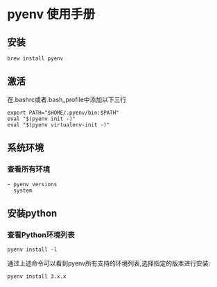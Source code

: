 # pyenv 使用手册

## 安装

```shell
brew install pyenv
```

## 激活

在.bashrc或者.bash_profile中添加以下三行

```shell
export PATH="$HOME/.pyenv/bin:$PATH"
eval "$(pyenv init -)"
eval "$(pyenv virtualenv-init -)"
```

## 系统环境

### 查看所有环境

```shell
~ pyenv versions
  system
```

## 安装python

### 查看Python环境列表

```shell
pyenv install -l
```

通过上述命令可以看到pyenv所有支持的环境列表,选择指定的版本进行安装:

```shell
pyenv install 3.x.x
```

